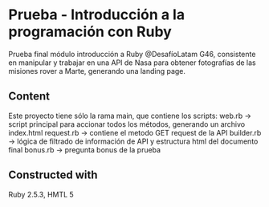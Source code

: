 # Prueba - Introducción a la programación con Ruby

Prueba final módulo introducción a Ruby @DesafíoLatam G46, consistente en manipular y trabajar en una API de Nasa para obtener fotografías de las misiones rover a Marte, generando una landing page.

## Content

Este proyecto tiene sólo la rama main, que contiene los scripts:
web.rb -> script principal para accionar todos los métodos, generando un archivo index.html
request.rb -> contiene el metodo GET request de la API
builder.rb -> lógica de filtrado de información de API y estructura html del documento final
bonus.rb -> pregunta bonus de la prueba
## Constructed with

Ruby 2.5.3, HMTL 5